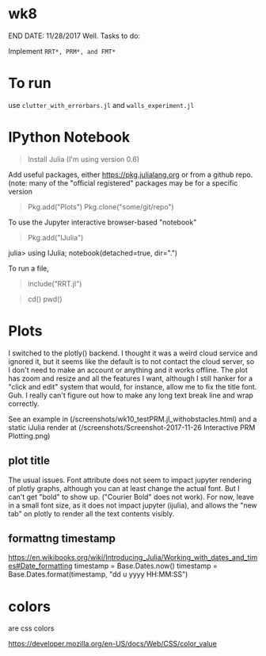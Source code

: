 # wk8
END DATE: 11/28/2017
Well. Tasks to do: 

Implement `RRT*, PRM*, and FMT*`

# To run
use 
`clutter_with_errorbars.jl`
and 
`walls_experiment.jl`


# IPython Notebook

> Install Julia (I'm using version 0.6)

Add useful packages, either https://pkg.julialang.org or from a github repo.
(note: many of the "official registered" packages may be for a specific version

> Pkg.add("Plots")
> Pkg.clone("some/git/repo")


To use the Jupyter interactive browser-based "notebook"
> Pkg.add("IJulia")

julia> using IJulia; notebook(detached=true, dir=".")



To run a file,
> include("RRT.jl")

> cd()
> pwd()



# Plots

I switched to the plotly() backend. I thought it was a weird cloud service and
ignored it, but it seems like the default is to not contact the cloud server,
so I don't need to make an account or anything and it works offline.  The plot
has zoom and resize and all the features I want, although I still hanker for a
"click and edit" system that would, for instance, allow me to fix the title
font. Guh. I really can't figure out how to make any long text break line and
wrap correctly.

See an example in (/screenshots/wk10_testPRM.jl_withobstacles.html)
and a static iJulia render at (/screenshots/Screenshot-2017-11-26 Interactive PRM Plotting.png)

## plot title 

The usual issues.
Font attribute does not seem to impact jupyter rendering of plotly graphs, although you can at least change the actual font.
But I can't get "bold" to show up. ("Courier Bold" does not work).
For now, leave in a small font size, as it does not impact jupyter (ijulia),
and allows the "new tab" on plotly to render all the text contents visibly.


## formattng timestamp

<https://en.wikibooks.org/wiki/Introducing_Julia/Working_with_dates_and_times#Date_formatting>
    timestamp = Base.Dates.now()
    timestamp = Base.Dates.format(timestamp, "dd u yyyy HH:MM:SS")



# colors

are css colors

https://developer.mozilla.org/en-US/docs/Web/CSS/color_value
